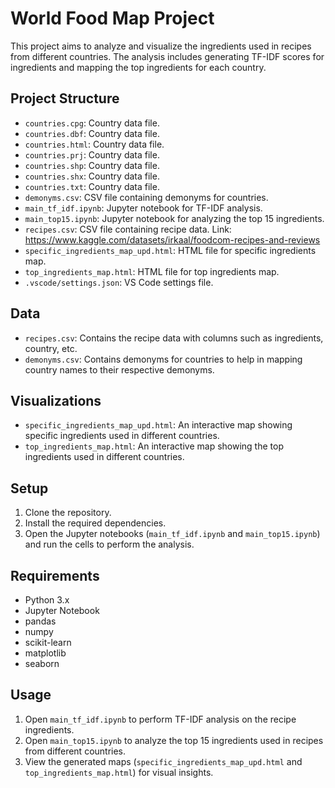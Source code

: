 # World Food Map Project

This project aims to analyze and visualize the ingredients used in recipes from different countries. The analysis includes generating TF-IDF scores for ingredients and mapping the top ingredients for each country.

## Project Structure

- `countries.cpg`: Country data file.
- `countries.dbf`: Country data file.
- `countries.html`: Country data file.
- `countries.prj`: Country data file.
- `countries.shp`: Country data file.
- `countries.shx`: Country data file.
- `countries.txt`: Country data file.
- `demonyms.csv`: CSV file containing demonyms for countries.
- `main_tf_idf.ipynb`: Jupyter notebook for TF-IDF analysis.
- `main_top15.ipynb`: Jupyter notebook for analyzing the top 15 ingredients.
- `recipes.csv`: CSV file containing recipe data. Link: https://www.kaggle.com/datasets/irkaal/foodcom-recipes-and-reviews
- `specific_ingredients_map_upd.html`: HTML file for specific ingredients map.
- `top_ingredients_map.html`: HTML file for top ingredients map.
- `.vscode/settings.json`: VS Code settings file.



## Data

- `recipes.csv`: Contains the recipe data with columns such as ingredients, country, etc.
- `demonyms.csv`: Contains demonyms for countries to help in mapping country names to their respective demonyms.

## Visualizations

- `specific_ingredients_map_upd.html`: An interactive map showing specific ingredients used in different countries.
- `top_ingredients_map.html`: An interactive map showing the top ingredients used in different countries.

## Setup

1. Clone the repository.
2. Install the required dependencies.
3. Open the Jupyter notebooks (`main_tf_idf.ipynb` and `main_top15.ipynb`) and run the cells to perform the analysis.

## Requirements

- Python 3.x
- Jupyter Notebook
- pandas
- numpy
- scikit-learn
- matplotlib
- seaborn

## Usage

1. Open `main_tf_idf.ipynb` to perform TF-IDF analysis on the recipe ingredients.
2. Open `main_top15.ipynb` to analyze the top 15 ingredients used in recipes from different countries.
3. View the generated maps (`specific_ingredients_map_upd.html` and `top_ingredients_map.html`) for visual insights.


